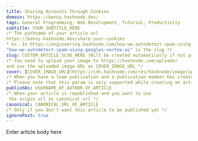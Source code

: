 ```yaml
---
title: Sharing Accounts Through Cookies
domain: https://benny.hashnode.dev/ 
tags: General Programming, Web Development, Tutorial, Productivity
subtitle: YOUR_SUBTITLE_HERE
/* The pathname of your article url
https://benny.hashnode.dev/share-your-cookies
* Ex. In https://engineering.hashnode.com/how-we-autodetect-spam-using-googles-vertex-ai 
"how-we-autodetect-spam-using-googles-vertex-ai" is the slug */ 
slug: CUSTOM_ARTICLE_SLUG_HERE (Will be created automatically if not provided)
/* You need to upload your image to https://hashnode.com/uploader 
and use the uploaded image URL as COVER_IMAGE_URL */ 
cover: [COVER_IMAGE_URL](https://cdn.hashnode.com/res/hashnode/image/upload/v1658652857966/hoVk-R7Mg.png?auto=compress)
/* When you have a team publication and a publication member has created an article */ 
/* Please note that this param is only supported while creating an article and not updating */ 
publishAs: USERNAME_OF_AUTHOR_OF_ARTICLE 
/* When your article is republished and you want to use 
 the origin url as canonical url */ 
canonical: CANONICAL_URL_OF_ARTICLE 
/* Only if you don't want this article to be published yet */ 
ignorePost: true
---
```

Enter article body here

